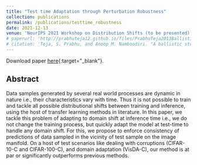 ```yaml
---
title: "Test time Adaptation through Perturbation Robustness"
collection: publications
permalink: /publications/testtime_robustness
date: 2021-12-13
venue: 'NeurIPS 2021 Workshop on Distribution Shifts (to be presented)'
# paperurl: 'http://prabhuteja12.github.io/files/PrabhuTeja2013Ballistic.pdf'
# citation: 'Teja, S. Prabhu, and Anoop M. Namboodiri. "A ballistic stroke representation of online handwriting for recognition." In 2013 12th International Conference on Document Analysis and Recognition, pp. 857-861. IEEE, 2013.'
---
```


Download paper [here](https://arxiv.org/pdf/2110.10232.pdf){:target="_blank"}.

## Abstract

Data samples generated by several real world processes are dynamic in nature i.e., their characteristics vary with time.
Thus it is not possible to train and tackle all possible distributional shifts between training and inference, using the
host of transfer learning methods in literature. In this paper, we tackle this problem of adapting to domain shift at
inference time i.e., we do not change the training process, but quickly adapt the model at test-time to handle any
domain shift. For this, we propose to enforce consistency of predictions of data sampled in the vicinity of test sample
on the image manifold. On a host of test scenarios like dealing with corruptions (CIFAR-10-C and CIFAR-100-C), and
domain adaptation (VisDA-C), our method is at par or significantly outperforms previous methods.
